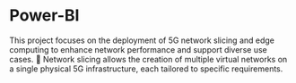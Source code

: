# Power-BI

This project focuses on the deployment of 5G network slicing and edge computing to enhance network 
performance and support diverse use cases.
 Network slicing allows the creation of multiple virtual networks on a single physical 5G infrastructure, each tailored
to specific requirements.
